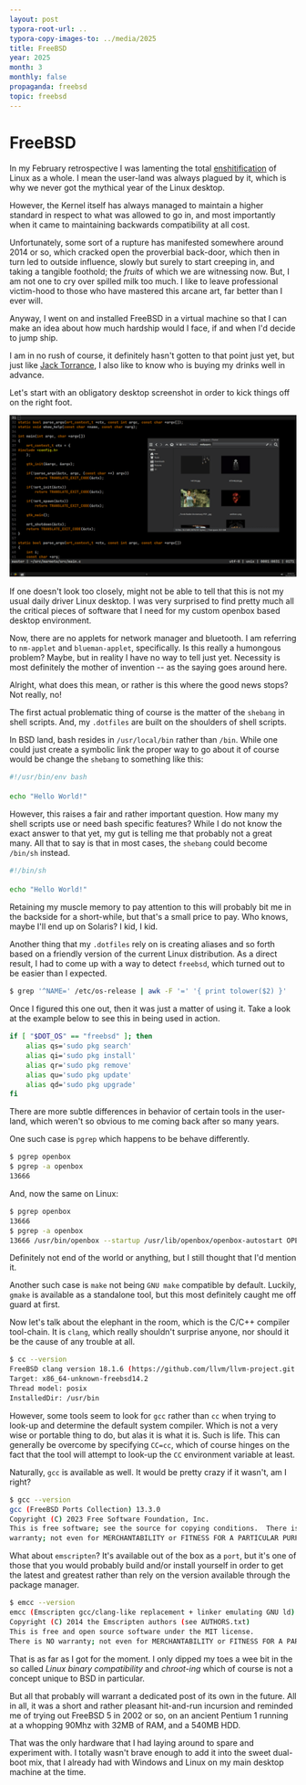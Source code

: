 ```yaml
---
layout: post
typora-root-url: ..
typora-copy-images-to: ../media/2025
title: FreeBSD
year: 2025
month: 3
monthly: false
propaganda: freebsd
topic: freebsd
---
```


# FreeBSD

In my February retrospective I was lamenting the total [enshitification][enshitification] of Linux as a whole. I mean the user-land was always plagued by it, which is why we never got the mythical year of the Linux desktop.

However, the Kernel itself has always managed to maintain a higher standard in respect to what was allowed to go in, and most importantly when it came to maintaining backwards compatibility at all cost.

Unfortunately, some sort of a rupture has manifested somewhere around 2014 or so, which cracked open the proverbial back-door, which then in turn led to outside influence, slowly but surely to start creeping in, and taking a tangible foothold; the *fruits* of which we are witnessing now. But, I am not one to cry over spilled milk too much. I like to leave professional victim-hood to those who have mastered this arcane art, far better than I ever will.

Anyway, I went on and installed FreeBSD in a virtual machine so that I can make an idea about how much hardship would I face, if and when I'd decide to jump ship.

I am in no rush of course, it definitely hasn't gotten to that point just yet, but just like [Jack Torrance][jt], I also like to know who is buying my drinks well in advance.

Let's start with an obligatory desktop screenshot in order to kick things off on the right foot.

![freebsd](/media/2025/freebsd.png)

If one doesn't look too closely, might not be able to tell that this is not my usual daily driver Linux desktop. I was very surprised to find pretty much all the critical pieces of software that I need for my custom openbox based desktop environment.

Now, there are no applets for network manager and bluetooth. I am referring to `nm-applet` and  `blueman-applet`, specifically. Is this really a humongous problem? Maybe, but in reality I have no way to tell just yet. Necessity is most definitely the mother of invention -- as the saying goes around here.

Alright, what does this mean, or rather is this where the good news stops? Not really, no!

The first actual problematic thing of course is the matter of the `shebang` in shell scripts. And, my `.dotfiles` are built on the shoulders of shell scripts.

In BSD land, bash resides in `/usr/local/bin` rather than `/bin`. While one could just create a symbolic link the proper way to go about it of course would be change the `shebang` to something like this:

```bash
#!/usr/bin/env bash

echo "Hello World!"
```

However, this raises a fair and rather important question. How many my shell scripts use or need bash specific features? While I do not know the exact answer to that yet, my gut is telling me that probably not a great many. All that to say is that in most cases, the `shebang` could become `/bin/sh` instead.

```bash
#!/bin/sh

echo "Hello World!"
```

Retaining my muscle memory to pay attention to this will probably bit me in the backside for a short-while, but that's a small price to pay. Who knows, maybe I'll end up on Solaris? I kid, I kid.

Another thing that my `.dotfiles` rely on is creating aliases and so forth based on a friendly version of the current Linux distribution. As a direct result, I had to come up with a way to detect `freebsd`, which turned out to be easier than I expected.

```bash
$ grep '^NAME=' /etc/os-release | awk -F '=' '{ print tolower($2) }'
```

Once I figured this one out, then it was just a matter of using it. Take a look at the example below to see this in being used in action.

```bash
if [ "$DOT_OS" == "freebsd" ]; then
	alias qs='sudo pkg search'                            
	alias qi='sudo pkg install'
	alias qr='sudo pkg remove'
	alias qu='sudo pkg update'
	alias qd='sudo pkg upgrade'
fi
```

There are more subtle differences in behavior of certain tools in the user-land, which weren't so obvious to me coming back after so many years.

One such case is `pgrep` which happens to be behave differently.

```bash
$ pgrep openbox
$ pgrep -a openbox
13666
```

And, now the same on Linux:

```bash
$ pgrep openbox
13666
$ pgrep -a openbox
13666 /usr/bin/openbox --startup /usr/lib/openbox/openbox-autostart OPENBOX
```

Definitely not end of the world or anything, but I still thought that I'd mention it.

Another such case is `make` not being `GNU make` compatible by default. Luckily, `gmake` is available as a standalone tool, but this most definitely caught me off guard at first.

Now let's talk about the elephant in the room, which is the C/C++ compiler tool-chain. It is `clang`, which really shouldn't surprise anyone, nor should it be the cause of any trouble at all.

```bash
$ cc --version
FreeBSD clang version 18.1.6 (https://github.com/llvm/llvm-project.git llvmorg-18.1.6-0-g1118c2e05e67)
Target: x86_64-unknown-freebsd14.2
Thread model: posix
InstalledDir: /usr/bin
```

However, some tools seem to look for `gcc` rather than `cc` when trying to look-up and determine the default system compiler. Which is not a very wise or portable thing to do, but alas it is what it is. Such is life. This can generally be overcome by specifying `CC=cc`, which of course hinges on the fact that the tool will attempt to look-up the `CC` environment variable at least.

Naturally, `gcc` is available as well. It would be pretty crazy if it wasn't, am I right?

```bash
$ gcc --version
gcc (FreeBSD Ports Collection) 13.3.0
Copyright (C) 2023 Free Software Foundation, Inc.
This is free software; see the source for copying conditions.  There is NO
warranty; not even for MERCHANTABILITY or FITNESS FOR A PARTICULAR PURPOSE.
```

What about `emscripten`? It's available out of the box as a `port`, but it's one of those that you would probably build and/or install yourself in order to get the latest and greatest rather than rely on the version available through the package manager.

```bash
$ emcc --version
emcc (Emscripten gcc/clang-like replacement + linker emulating GNU ld) 3.1.74-git
Copyright (C) 2014 the Emscripten authors (see AUTHORS.txt)
This is free and open source software under the MIT license.
There is NO warranty; not even for MERCHANTABILITY or FITNESS FOR A PARTICULAR PURPOSE.
```

That is as far as I got for the moment. I only dipped my toes a wee bit in the so called *Linux binary compatibility* and *chroot-ing* which of course is not a concept unique to BSD in particular.

But all that probably will warrant a dedicated post of its own in the future. All in all, it was a short and rather pleasant hit-and-run incursion and reminded me of trying out FreeBSD 5 in 2002 or so, on an ancient Pentium 1 running at a whopping 90Mhz with 32MB of RAM, and a 540MB HDD.

That was the only hardware that I had laying around to spare and experiment with. I totally wasn't brave enough to add it into the sweet dual-boot mix, that I already had with Windows and Linux on my main desktop machine at the time.

[enshitification]: https://en.wikipedia.org/wiki/Enshittification
[jt]: https://en.wikipedia.org/wiki/Jack_Torrance
